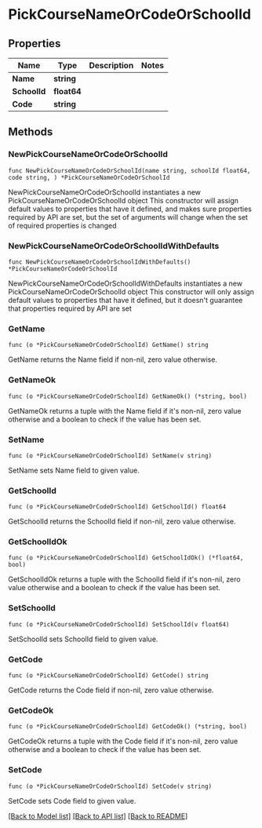 # PickCourseNameOrCodeOrSchoolId

## Properties

Name | Type | Description | Notes
------------ | ------------- | ------------- | -------------
**Name** | **string** |  | 
**SchoolId** | **float64** |  | 
**Code** | **string** |  | 

## Methods

### NewPickCourseNameOrCodeOrSchoolId

`func NewPickCourseNameOrCodeOrSchoolId(name string, schoolId float64, code string, ) *PickCourseNameOrCodeOrSchoolId`

NewPickCourseNameOrCodeOrSchoolId instantiates a new PickCourseNameOrCodeOrSchoolId object
This constructor will assign default values to properties that have it defined,
and makes sure properties required by API are set, but the set of arguments
will change when the set of required properties is changed

### NewPickCourseNameOrCodeOrSchoolIdWithDefaults

`func NewPickCourseNameOrCodeOrSchoolIdWithDefaults() *PickCourseNameOrCodeOrSchoolId`

NewPickCourseNameOrCodeOrSchoolIdWithDefaults instantiates a new PickCourseNameOrCodeOrSchoolId object
This constructor will only assign default values to properties that have it defined,
but it doesn't guarantee that properties required by API are set

### GetName

`func (o *PickCourseNameOrCodeOrSchoolId) GetName() string`

GetName returns the Name field if non-nil, zero value otherwise.

### GetNameOk

`func (o *PickCourseNameOrCodeOrSchoolId) GetNameOk() (*string, bool)`

GetNameOk returns a tuple with the Name field if it's non-nil, zero value otherwise
and a boolean to check if the value has been set.

### SetName

`func (o *PickCourseNameOrCodeOrSchoolId) SetName(v string)`

SetName sets Name field to given value.


### GetSchoolId

`func (o *PickCourseNameOrCodeOrSchoolId) GetSchoolId() float64`

GetSchoolId returns the SchoolId field if non-nil, zero value otherwise.

### GetSchoolIdOk

`func (o *PickCourseNameOrCodeOrSchoolId) GetSchoolIdOk() (*float64, bool)`

GetSchoolIdOk returns a tuple with the SchoolId field if it's non-nil, zero value otherwise
and a boolean to check if the value has been set.

### SetSchoolId

`func (o *PickCourseNameOrCodeOrSchoolId) SetSchoolId(v float64)`

SetSchoolId sets SchoolId field to given value.


### GetCode

`func (o *PickCourseNameOrCodeOrSchoolId) GetCode() string`

GetCode returns the Code field if non-nil, zero value otherwise.

### GetCodeOk

`func (o *PickCourseNameOrCodeOrSchoolId) GetCodeOk() (*string, bool)`

GetCodeOk returns a tuple with the Code field if it's non-nil, zero value otherwise
and a boolean to check if the value has been set.

### SetCode

`func (o *PickCourseNameOrCodeOrSchoolId) SetCode(v string)`

SetCode sets Code field to given value.



[[Back to Model list]](../README.md#documentation-for-models) [[Back to API list]](../README.md#documentation-for-api-endpoints) [[Back to README]](../README.md)


